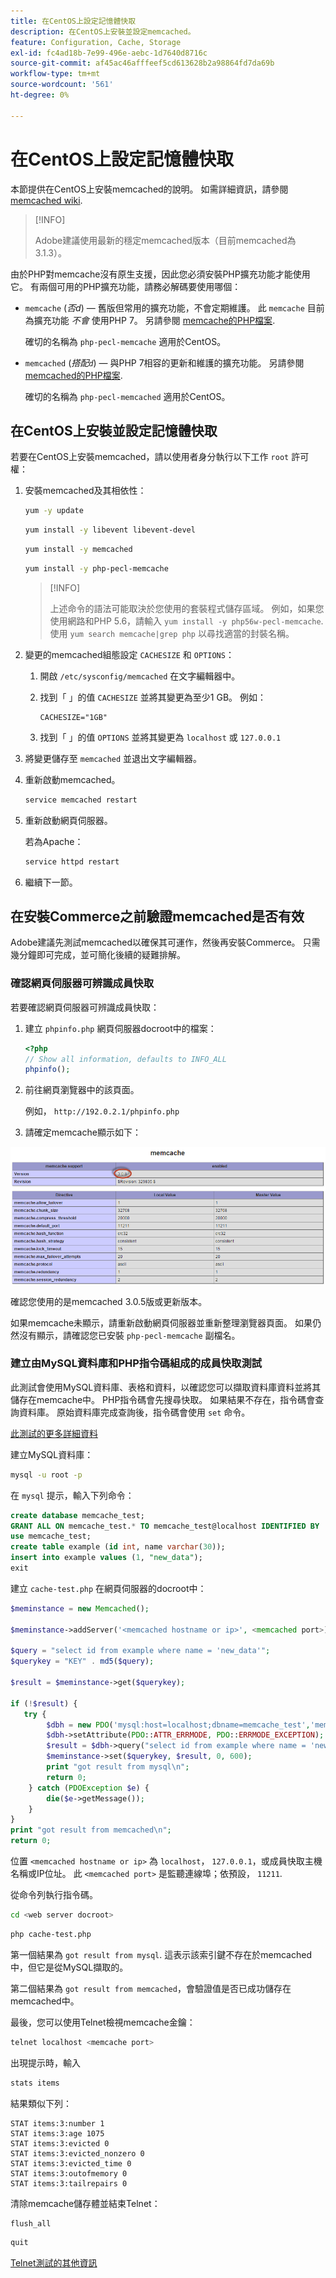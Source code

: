 ```yaml
---
title: 在CentOS上設定記憶體快取
description: 在CentOS上安裝並設定memcached。
feature: Configuration, Cache, Storage
exl-id: fc4ad18b-7e99-496e-aebc-1d7640d8716c
source-git-commit: af45ac46afffeef5cd613628b2a98864fd7da69b
workflow-type: tm+mt
source-wordcount: '561'
ht-degree: 0%

---
```


# 在CentOS上設定記憶體快取

本節提供在CentOS上安裝memcached的說明。 如需詳細資訊，請參閱 [memcached wiki](https://github.com/memcached/old-wiki).

>[!INFO]
>
>Adobe建議使用最新的穩定memcached版本（目前memcached為3.1.3）。

由於PHP對memcache沒有原生支援，因此您必須安裝PHP擴充功能才能使用它。 有兩個可用的PHP擴充功能，請務必解碼要使用哪個：

- `memcache` (_否d_) — 舊版但常用的擴充功能，不會定期維護。
此 `memcache` 目前為擴充功能 _不會_ 使用PHP 7。 另請參閱 [memcache的PHP檔案](https://www.php.net/manual/en/book.memcache.php).

   確切的名稱為 `php-pecl-memcache` 適用於CentOS。

- `memcached` (_搭配`d`_) — 與PHP 7相容的更新和維護的擴充功能。 另請參閱 [memcached的PHP檔案](https://www.php.net/manual/en/book.memcached.php).

   確切的名稱為 `php-pecl-memcached` 適用於CentOS。

## 在CentOS上安裝並設定記憶體快取

若要在CentOS上安裝memcached，請以使用者身分執行以下工作 `root` 許可權：

1. 安裝memcached及其相依性：

   ```bash
   yum -y update
   ```

   ```bash
   yum install -y libevent libevent-devel
   ```

   ```bash
   yum install -y memcached
   ```

   ```bash
   yum install -y php-pecl-memcache
   ```

   >[!INFO]
   >
   >上述命令的語法可能取決於您使用的套裝程式儲存區域。 例如，如果您使用網路和PHP 5.6，請輸入 `yum install -y php56w-pecl-memcache`. 使用 `yum search memcache|grep php` 以尋找適當的封裝名稱。


1. 變更的memcached組態設定 `CACHESIZE` 和 `OPTIONS`：

   1. 開啟 `/etc/sysconfig/memcached` 在文字編輯器中。
   1. 找到「 」的值 `CACHESIZE` 並將其變更為至少1 GB。 例如：

      ```config
      CACHESIZE="1GB"
      ```

   1. 找到「 」的值 `OPTIONS` 並將其變更為 `localhost` 或 `127.0.0.1`

1. 將變更儲存至 `memcached` 並退出文字編輯器。
1. 重新啟動memcached。

   ```bash
   service memcached restart
   ```

1. 重新啟動網頁伺服器。

   若為Apache：

   ```bash
   service httpd restart
   ```

1. 繼續下一節。

## 在安裝Commerce之前驗證memcached是否有效

Adobe建議先測試memcached以確保其可運作，然後再安裝Commerce。 只需幾分鐘即可完成，並可簡化後續的疑難排解。

### 確認網頁伺服器可辨識成員快取

若要確認網頁伺服器可辨識成員快取：

1. 建立 `phpinfo.php` 網頁伺服器docroot中的檔案：

   ```php
   <?php
   // Show all information, defaults to INFO_ALL
   phpinfo();
   ```

1. 前往網頁瀏覽器中的該頁面。

   例如， `http://192.0.2.1/phpinfo.php`

1. 請確定memcache顯示如下：

![確認網頁伺服器可辨識成員快取](../../assets/configuration/memcache.png)

確認您使用的是memcached 3.0.5版或更新版本。

如果memcache未顯示，請重新啟動網頁伺服器並重新整理瀏覽器頁面。 如果仍然沒有顯示，請確認您已安裝 `php-pecl-memcache` 副檔名。

### 建立由MySQL資料庫和PHP指令碼組成的成員快取測試

此測試會使用MySQL資料庫、表格和資料，以確認您可以擷取資料庫資料並將其儲存在memcache中。 PHP指令碼會先搜尋快取。 如果結果不存在，指令碼會查詢資料庫。 原始資料庫完成查詢後，指令碼會使用 `set` 命令。

[此測試的更多詳細資料](https://www.digitalocean.com/community/tutorials/how-to-install-and-use-memcache-on-ubuntu-12-04)

建立MySQL資料庫：

```bash
mysql -u root -p
```

在 `mysql` 提示，輸入下列命令：

```sql
create database memcache_test;
GRANT ALL ON memcache_test.* TO memcache_test@localhost IDENTIFIED BY 'memcache_test';
use memcache_test;
create table example (id int, name varchar(30));
insert into example values (1, "new_data");
exit
```

建立 `cache-test.php` 在網頁伺服器的docroot中：

```php
$meminstance = new Memcached();

$meminstance->addServer('<memcached hostname or ip>', <memcached port>);

$query = "select id from example where name = 'new_data'";
$querykey = "KEY" . md5($query);

$result = $meminstance->get($querykey);

if (!$result) {
   try {
        $dbh = new PDO('mysql:host=localhost;dbname=memcache_test','memcache_test','memcache_test');
        $dbh->setAttribute(PDO::ATTR_ERRMODE, PDO::ERRMODE_EXCEPTION);
        $result = $dbh->query("select id from example where name = 'new_data'")->fetch();
        $meminstance->set($querykey, $result, 0, 600);
        print "got result from mysql\n";
        return 0;
    } catch (PDOException $e) {
        die($e->getMessage());
    }
}
print "got result from memcached\n";
return 0;
```

位置 `<memcached hostname or ip>` 為 `localhost`， `127.0.0.1`，或成員快取主機名稱或IP位址。 此 `<memcached port>` 是監聽連線埠；依預設， `11211`.

從命令列執行指令碼。

```bash
cd <web server docroot>
```

```bash
php cache-test.php
```

第一個結果為 `got result from mysql`. 這表示該索引鍵不存在於memcached中，但它是從MySQL擷取的。

第二個結果為 `got result from memcached`，會驗證值是否已成功儲存在memcached中。

最後，您可以使用Telnet檢視memcache金鑰：

```bash
telnet localhost <memcache port>
```

出現提示時，輸入

```bash
stats items
```

結果類似下列：

```terminal
STAT items:3:number 1
STAT items:3:age 1075
STAT items:3:evicted 0
STAT items:3:evicted_nonzero 0
STAT items:3:evicted_time 0
STAT items:3:outofmemory 0
STAT items:3:tailrepairs 0
```

清除memcache儲存體並結束Telnet：

```bash
flush_all
```

```bash
quit
```

[Telnet測試的其他資訊](https://darkcoding.net/software/memcached-list-all-keys/)
